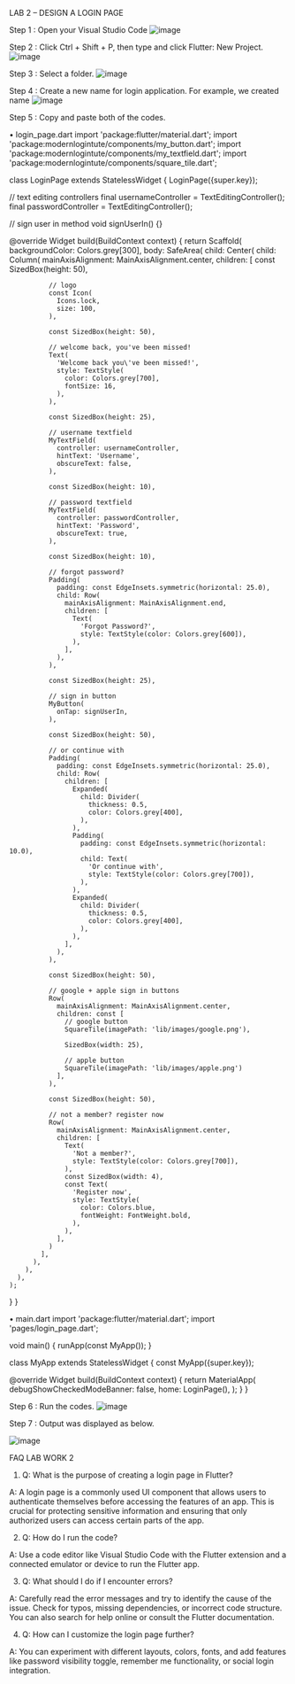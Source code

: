 LAB 2 – DESIGN A LOGIN PAGE

Step 1 : Open your Visual Studio Code 
<img src="https://github.com/addff/2310-ICT602/blob/main/M3CS2666A/Team%201%20-%20Solidariti/Lab%20Work%202/image/lab2a.png?raw=true" alt="image" width="auto" height="auto">

Step 2 : Click Ctrl + Shift + P, then type and click Flutter: New Project.
<img src="https://github.com/addff/2310-ICT602/blob/main/M3CS2666A/Team%201%20-%20Solidariti/Lab%20Work%202/image/lab2b.png?raw=true" alt="image" width="auto" height="auto">

Step 3 : Select a folder.
<img src="https://github.com/addff/2310-ICT602/blob/main/M3CS2666A/Team%201%20-%20Solidariti/Lab%20Work%202/image/lab2c.png?raw=true" alt="image" width="auto" height="auto">
 
Step 4 : Create a new name for login application. For example, we created name 
<img src="https://github.com/addff/2310-ICT602/blob/main/M3CS2666A/Team%201%20-%20Solidariti/Lab%20Work%202/image/lab2d.png?raw=true" alt="image" width="auto" height="auto">
 
Step 5 : Copy and paste both of the codes.

•	login_page.dart
import 'package:flutter/material.dart';
import 'package:modernlogintute/components/my_button.dart';
import 'package:modernlogintute/components/my_textfield.dart';
import 'package:modernlogintute/components/square_tile.dart';

class LoginPage extends StatelessWidget {
  LoginPage({super.key});

  // text editing controllers
  final usernameController = TextEditingController();
  final passwordController = TextEditingController();

  // sign user in method
  void signUserIn() {}

  @override
  Widget build(BuildContext context) {
    return Scaffold(
      backgroundColor: Colors.grey[300],
      body: SafeArea(
        child: Center(
          child: Column(
            mainAxisAlignment: MainAxisAlignment.center,
            children: [
              const SizedBox(height: 50),

              // logo
              const Icon(
                Icons.lock,
                size: 100,
              ),

              const SizedBox(height: 50),

              // welcome back, you've been missed!
              Text(
                'Welcome back you\'ve been missed!',
                style: TextStyle(
                  color: Colors.grey[700],
                  fontSize: 16,
                ),
              ),

              const SizedBox(height: 25),

              // username textfield
              MyTextField(
                controller: usernameController,
                hintText: 'Username',
                obscureText: false,
              ),

              const SizedBox(height: 10),

              // password textfield
              MyTextField(
                controller: passwordController,
                hintText: 'Password',
                obscureText: true,
              ),

              const SizedBox(height: 10),

              // forgot password?
              Padding(
                padding: const EdgeInsets.symmetric(horizontal: 25.0),
                child: Row(
                  mainAxisAlignment: MainAxisAlignment.end,
                  children: [
                    Text(
                      'Forgot Password?',
                      style: TextStyle(color: Colors.grey[600]),
                    ),
                  ],
                ),
              ),

              const SizedBox(height: 25),

              // sign in button
              MyButton(
                onTap: signUserIn,
              ),

              const SizedBox(height: 50),

              // or continue with
              Padding(
                padding: const EdgeInsets.symmetric(horizontal: 25.0),
                child: Row(
                  children: [
                    Expanded(
                      child: Divider(
                        thickness: 0.5,
                        color: Colors.grey[400],
                      ),
                    ),
                    Padding(
                      padding: const EdgeInsets.symmetric(horizontal: 10.0),
                      child: Text(
                        'Or continue with',
                        style: TextStyle(color: Colors.grey[700]),
                      ),
                    ),
                    Expanded(
                      child: Divider(
                        thickness: 0.5,
                        color: Colors.grey[400],
                      ),
                    ),
                  ],
                ),
              ),

              const SizedBox(height: 50),

              // google + apple sign in buttons
              Row(
                mainAxisAlignment: MainAxisAlignment.center,
                children: const [
                  // google button
                  SquareTile(imagePath: 'lib/images/google.png'),

                  SizedBox(width: 25),

                  // apple button
                  SquareTile(imagePath: 'lib/images/apple.png')
                ],
              ),

              const SizedBox(height: 50),

              // not a member? register now
              Row(
                mainAxisAlignment: MainAxisAlignment.center,
                children: [
                  Text(
                    'Not a member?',
                    style: TextStyle(color: Colors.grey[700]),
                  ),
                  const SizedBox(width: 4),
                  const Text(
                    'Register now',
                    style: TextStyle(
                      color: Colors.blue,
                      fontWeight: FontWeight.bold,
                    ),
                  ),
                ],
              )
            ],
          ),
        ),
      ),
    );
  }
}

•	main.dart
import 'package:flutter/material.dart';
import 'pages/login_page.dart';

void main() {
  runApp(const MyApp());
}

class MyApp extends StatelessWidget {
  const MyApp({super.key});

  @override
  Widget build(BuildContext context) {
    return MaterialApp(
      debugShowCheckedModeBanner: false,
      home: LoginPage(),
    );
  }
}

Step 6 : Run the codes.
<img src="https://github.com/addff/2310-ICT602/blob/main/M3CS2666A/Team%201%20-%20Solidariti/Lab%20Work%202/image/lab2e.png?raw=true" alt="image" width="auto" height="auto">

Step 7 : Output was displayed as below.

<img src="https://github.com/addff/2310-ICT602/blob/main/M3CS2666A/Team%201%20-%20Solidariti/Lab%20Work%202/image/lab2f.png?raw=true" alt="image" width="auto" height="auto">


FAQ LAB WORK 2

1. Q: What is the purpose of creating a login page in Flutter?

A: A login page is a commonly used UI component that allows users to authenticate themselves before accessing the features of an app. This is crucial for protecting sensitive information and ensuring that only authorized users can access certain parts of the app.

2. Q: How do I run the code?

A: Use a code editor like Visual Studio Code with the Flutter extension and a connected emulator or device to run the Flutter app.

3. Q: What should I do if I encounter errors?

A: Carefully read the error messages and try to identify the cause of the issue. Check for typos, missing dependencies, or incorrect code structure. You can also search for help online or consult the Flutter documentation.

4. Q: How can I customize the login page further?

A: You can experiment with different layouts, colors, fonts, and add features like password visibility toggle, remember me functionality, or social login integration.



 
